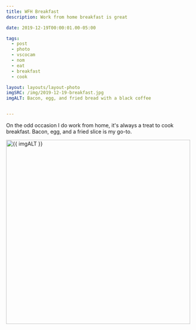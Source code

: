 ```yaml
---
title: WFH Breakfast
description: Work from home breakfast is great

date: 2019-12-19T00:00:01.00-05:00

tags:
  - post
  - photo
  - vscocam
  - nom
  - eat
  - breakfast
  - cook

layout: layouts/layout-photo
imgSRC: /img/2019-12-19-breakfast.jpg
imgALT: Bacon, egg, and fried bread with a black coffee


---
```

On the odd occasion I do work from home, it's always a treat to cook breakfast. Bacon, egg, and a fried slice is my go-to.

<p><img class="u-photo img-polaroid" src="{{ imgSRC }}" alt="{{ imgALT }}" width="500" height="500"></p>
